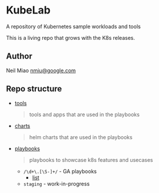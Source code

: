 # KubeLab

A repository of Kubernetes sample workloads and tools

This is a living repo that grows with the K8s releases.

## Author

Neil Miao <nmiu@google.com>

## Repo structure

* [tools](tools)
  > tools and apps that are used in the playbooks

* [charts](charts)
  > helm charts that are used in the playbooks

* [playbooks](playbooks)
  > playbooks to showcase k8s features and usecases
  * `/\d+\.[\S-]+/` - GA playbooks
    * [list](playbooks.md)
  * `staging` - work-in-progress
